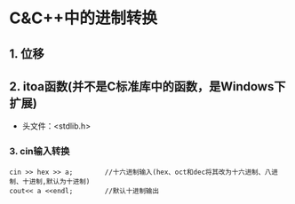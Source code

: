 # C&C++中的进制转换

## 1.	位移

## 2.	itoa函数(并不是C标准库中的函数，是Windows下扩展)

- 头文件：<stdlib.h>

    





### 3.	cin输入转换

```
cin >> hex >> a;		//十六进制输入(hex、oct和dec将其改为十六进制、八进制、十进制,默认为十进制)
cout<< a <<endl;		//默认十进制输出
```

